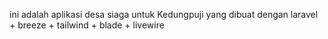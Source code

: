 ini adalah aplikasi desa siaga untuk Kedungpuji yang dibuat dengan laravel + breeze + tailwind + blade + livewire
